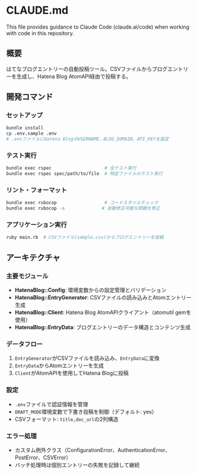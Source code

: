 # CLAUDE.md

This file provides guidance to Claude Code (claude.ai/code) when working with code in this repository.

## 概要

はてなブログエントリーの自動投稿ツール。CSVファイルからブログエントリーを生成し、Hatena Blog AtomAPI経由で投稿する。

## 開発コマンド

### セットアップ
```bash
bundle install
cp .env.sample .env
# .envファイルにHatena BlogのUSERNAME、BLOG_DOMAIN、API_KEYを設定
```

### テスト実行
```bash
bundle exec rspec                    # 全テスト実行
bundle exec rspec spec/path/to/file  # 特定ファイルのテスト実行
```

### リント・フォーマット
```bash
bundle exec rubocop                  # コードスタイルチェック
bundle exec rubocop -a              # 自動修正可能な問題を修正
```

### アプリケーション実行
```bash
ruby main.rb  # CSVファイル(sample.csv)からブログエントリーを投稿
```

## アーキテクチャ

### 主要モジュール

- **HatenaBlog::Config**: 環境変数からの設定管理とバリデーション
- **HatenaBlog::EntryGenerator**: CSVファイルの読み込みとAtomエントリー生成
- **HatenaBlog::Client**: Hatena Blog AtomAPIクライアント（atomutil gemを使用）
- **HatenaBlog::EntryData**: ブログエントリーのデータ構造とコンテンツ生成

### データフロー

1. `EntryGenerator`がCSVファイルを読み込み、`EntryData`に変換
2. `EntryData`からAtomエントリーを生成
3. `Client`がAtomAPIを使用してHatena Blogに投稿

### 設定

- `.env`ファイルで認証情報を管理
- `DRAFT_MODE`環境変数で下書き投稿を制御（デフォルト: yes）
- CSVフォーマット: `title,doc_url`の2列構造

### エラー処理

- カスタム例外クラス（ConfigurationError、AuthenticationError、PostError、CSVError）
- バッチ処理時は個別エントリーの失敗を記録して継続